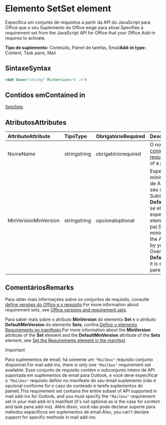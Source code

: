 # <a name="set-element"></a><span data-ttu-id="ce487-101">Elemento Set</span><span class="sxs-lookup"><span data-stu-id="ce487-101">Set element</span></span>

<span data-ttu-id="ce487-102">Especifica um conjunto de requisitos a partir da API do JavaScript para Office que o seu Suplemento do Office exige para ativar.</span><span class="sxs-lookup"><span data-stu-id="ce487-102">Specifies a requirement set from the JavaScript API for Office that your Office Add-in requires to activate.</span></span>

<span data-ttu-id="ce487-103">**Tipo de suplemento:** Conteúdo, Painel de tarefas, Email</span><span class="sxs-lookup"><span data-stu-id="ce487-103">**Add-in type:** Content, Task pane, Mail</span></span>

## <a name="syntax"></a><span data-ttu-id="ce487-104">Sintaxe</span><span class="sxs-lookup"><span data-stu-id="ce487-104">Syntax</span></span>

```XML
<Set Name="string" MinVersion="n .n">
```

## <a name="contained-in"></a><span data-ttu-id="ce487-105">Contidos em</span><span class="sxs-lookup"><span data-stu-id="ce487-105">Contained in</span></span>

[<span data-ttu-id="ce487-106">Sets</span><span class="sxs-lookup"><span data-stu-id="ce487-106">Sets</span></span>](sets.md)

## <a name="attributes"></a><span data-ttu-id="ce487-107">Atributos</span><span class="sxs-lookup"><span data-stu-id="ce487-107">Attributes</span></span>

|<span data-ttu-id="ce487-108">**Attribute**</span><span class="sxs-lookup"><span data-stu-id="ce487-108">**Attribute**</span></span>|<span data-ttu-id="ce487-109">**Tipo**</span><span class="sxs-lookup"><span data-stu-id="ce487-109">**Type**</span></span>|<span data-ttu-id="ce487-110">**Obrigatório**</span><span class="sxs-lookup"><span data-stu-id="ce487-110">**Required**</span></span>|<span data-ttu-id="ce487-111">**Descrição**</span><span class="sxs-lookup"><span data-stu-id="ce487-111">**Description**</span></span>|
|:-----|:-----|:-----|:-----|
|<span data-ttu-id="ce487-112">Nome</span><span class="sxs-lookup"><span data-stu-id="ce487-112">Name</span></span>|<span data-ttu-id="ce487-113">string</span><span class="sxs-lookup"><span data-stu-id="ce487-113">string</span></span>|<span data-ttu-id="ce487-114">obrigatório</span><span class="sxs-lookup"><span data-stu-id="ce487-114">required</span></span>|<span data-ttu-id="ce487-115">O nome de um [conjunto de requisitos](https://docs.microsoft.com/office/dev/add-ins/develop/office-versions-and-requirement-sets).</span><span class="sxs-lookup"><span data-stu-id="ce487-115">The name of a [requirement set](https://docs.microsoft.com/office/dev/add-ins/develop/office-versions-and-requirement-sets).</span></span>|
|<span data-ttu-id="ce487-116">MinVersion</span><span class="sxs-lookup"><span data-stu-id="ce487-116">MinVersion</span></span>|<span data-ttu-id="ce487-117">string</span><span class="sxs-lookup"><span data-stu-id="ce487-117">string</span></span>|<span data-ttu-id="ce487-118">opcional</span><span class="sxs-lookup"><span data-stu-id="ce487-118">optional</span></span>|<span data-ttu-id="ce487-p101">Especifica a versão mínima do conjunto de APIs exigido pelo seu suplemento. Substitui o valor de **DefaultMinVersion**, se ele estiver especificado no elemento [Sets](sets.md) pai.</span><span class="sxs-lookup"><span data-stu-id="ce487-p101">Specifies the minimum version of the API set required by your add-in. Overrides the value of  **DefaultMinVersion**, if it is specified in the parent [Sets](sets.md) element.</span></span>|

## <a name="remarks"></a><span data-ttu-id="ce487-121">Comentários</span><span class="sxs-lookup"><span data-stu-id="ce487-121">Remarks</span></span>

<span data-ttu-id="ce487-122">Para obter mais informações sobre os conjuntos de requisito, consulte [define versões do Office e o requisito](https://docs.microsoft.com/office/dev/add-ins/develop/office-versions-and-requirement-sets).</span><span class="sxs-lookup"><span data-stu-id="ce487-122">For more information about requirement sets, see [Office versions and requirement sets](https://docs.microsoft.com/office/dev/add-ins/develop/office-versions-and-requirement-sets).</span></span>

<span data-ttu-id="ce487-123">Para saber mais sobre o atributo **MinVersion** do elemento **Set** e o atributo **DefaultMinVersion** do elemento **Sets**, confira [Definir o elemento Requirements no manifesto](https://docs.microsoft.com/office/dev/add-ins/develop/specify-office-hosts-and-api-requirements#set-the-requirements-element-in-the-manifest).</span><span class="sxs-lookup"><span data-stu-id="ce487-123">For more information about the  **MinVersion** attribute of the **Set** element and the **DefaultMinVersion** attribute of the **Sets** element, see [Set the Requirements element in the manifest](https://docs.microsoft.com/office/dev/add-ins/develop/specify-office-hosts-and-api-requirements#set-the-requirements-element-in-the-manifest).</span></span>

> [!IMPORTANT] 
> <span data-ttu-id="ce487-124">Para suplementos de email, há somente um `"Mailbox"` requisito conjunto disponível.</span><span class="sxs-lookup"><span data-stu-id="ce487-124">For mail add-ins, there is only one  `"Mailbox"` requirement set available.</span></span> <span data-ttu-id="ce487-125">Esse conjunto de requisito contém o subconjunto inteiro de API suportada em suplementos de email para Outlook, e você deve especificar o `"Mailbox"` requisito definir no manifesto do seu email suplemento (não é opcional conforme for o caso do conteúdo e tarefa suplementos do painel).</span><span class="sxs-lookup"><span data-stu-id="ce487-125">This requirement set contains the entire subset of API supported in mail add-ins for Outlook, and you must specify the `"Mailbox"` requirement set in your mail add-in's manifest (it's not optional as is the case for content and task pane add-ins).</span></span> <span data-ttu-id="ce487-126">Além disso, você não pode declarar suporte para métodos específicos em suplementos de email.</span><span class="sxs-lookup"><span data-stu-id="ce487-126">Also, you can't declare support for specific methods in mail add-ins.</span></span>
